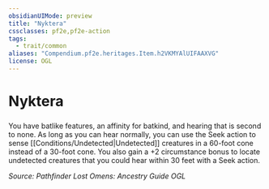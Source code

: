 ```yaml
---
obsidianUIMode: preview
title: "Nyktera"
cssclasses: pf2e,pf2e-action
tags:
  - trait/common
aliases: "Compendium.pf2e.heritages.Item.h2VKMYAlUIFAAXVG"
license: OGL
---
```

# Nyktera

### 






You have batlike features, an affinity for batkind, and hearing that is second to none. As long as you can hear normally, you can use the Seek action to sense [[Conditions/Undetected|Undetected]] creatures in a 60-foot cone instead of a 30-foot cone. You also gain a +2 circumstance bonus to locate undetected creatures that you could hear within 30 feet with a Seek action.

*Source: Pathfinder Lost Omens: Ancestry Guide*
*OGL*